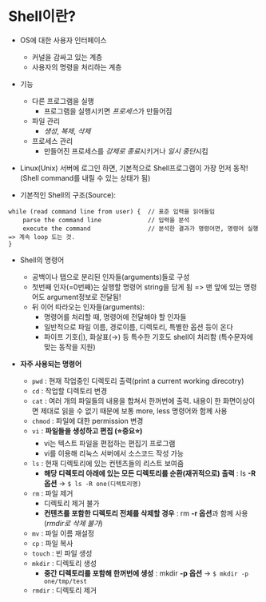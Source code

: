 # Shell이란?
- OS에 대한 사용자 인터페이스
    - 커널을 감싸고 있는 계층
    - 사용자의 명령을 처리하는 계층

- 기능
    - 다른 프로그램을 실행
         - 프로그램을 실행시키면 *프로세스*가 만들어짐
    - 파일 관리
        - *생성*, *복제*, *삭제*
    - 프로세스 관리 
        - 만들어진 프로세스를 *강제로 종료*시키거나 *일시 중단*시킴

- Linux(Unix) 서버에 로그인 하면, 기본적으로 Shell프로그램이 가장 먼저 동작!(Shell command를 내릴 수 있는 상태가 됨)

- 기본적인 Shell의 구조(Source):
```
while (read command line from user) {  // 표준 입력을 읽어들임
    parse the command line             // 입력을 분석
    execute the command                // 분석한 결과가 명령어면, 명령어 실행 => 계속 loop 도는 것.
}
```

- Shell의 명령어
    - 공백이나 탭으로 분리된 인자들(arguments)들로 구성
    - 첫번째 인자(=0번째)는 실행할 명령어 string을 담게 됨 => 맨 앞에 있는 명령어도 argument정보로 전달됨!
    - 뒤 이어 따라오는 인자들(arguments):
        - 명령어를 처리할 때, 명령어에 전달해야 할 인자들
        - 일반적으로 파일 이름, 경로이름, 디렉토리, 특별한 옵션 등이 온다
        - 파이프 기호(|), 화살표(→) 등 특수한 기호도 shell이 처리함 (특수문자에 맞는 동작을 지원)

- **자주 사용되는 명령어**
    - ```pwd``` : 현재 작업중인 디렉토리 출력(print a current working direcotry)
    - ```cd``` : 작업할 디렉토리 변경
    - ```cat``` : 여러 개의 파일들의 내용을 합쳐서 한꺼번에 출력. 내용이 한 화면이상이면 제대로 읽을 수 없기 때문에 보통 more, less 명령어와 함께 사용
    - ```chmod``` : 파일에 대한 permission 변경
    - ```vi``` : **파일들을 생성하고 편집 (⭐중요⭐)**
        - vi는 텍스트 파일을 편접하는 편집기 프로그램
        - vi를 이용해 리눅스 서버에서 소스코드 작성 가능
    - ```ls``` : 현재 디렉토리에 있는 컨텐츠들의 리스트 보여줌
        - **해당 디렉토리 아래에 있는 모든 디렉토리를 순환(재귀적으로) 출력** : ls **-R 옵션** → ```$ ls -R one(디렉토리명)```
    - ```rm``` : 파일 제거
        - 디렉토리 제거 불가
        - **컨텐츠를 포함한 디렉토리 전체를 삭제할 경우** : rm **-r 옵션**과 함께 사용 (*rmdir로 삭제 불가*)
    - ```mv``` : 파일 이름 재설정
    - ```cp``` : 파일 복사
    - ```touch``` : 빈 파일 생성
    - ```mkdir``` : 디렉토리 생성
        - **중간 디렉토리를 포함해 한꺼번에 생성** : mkdir **-p 옵션** → ```$ mkdir -p one/tmp/test```
    - ```rmdir``` : 디렉토리 제거